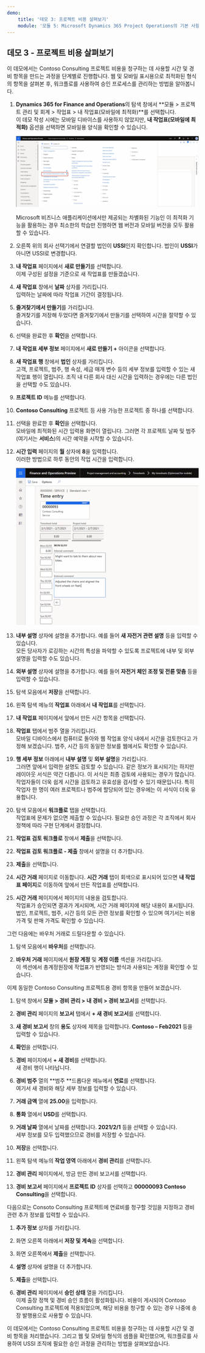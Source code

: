 ```yaml
---
demo:
    title: '데모 3: 프로젝트 비용 살펴보기'
    module: '모듈 5: Microsoft Dynamics 365 Project Operations의 기본 사항 파악'
---
```


## 데모 3 - 프로젝트 비용 살펴보기

이 데모에서는 Contoso Consulting 프로젝트 비용을 청구하는 데 사용할 시간 및 경비 항목을 만드는 과정을 단계별로 진행합니다. 웹 및 모바일 표시용으로 최적화된 형식의 항목을 살펴본 후, 워크플로를 사용하여 승인 프로세스를 관리하는 방법을 알아봅니다.

1. **Dynamics 365 for Finance and Operations**의 탐색 창에서 **모듈 > 프로젝트 관리 및 회계 > 작업표 > 내 작업표(모바일에 최적화)**를 선택합니다.  
    이 데모 작성 시에는 모바일 디바이스를 사용하지 않았지만, **내 작업표(모바일에 최적화)** 옵션을 선택하면 모바일용 양식을 확인할 수 있습니다.

    ![내 작업표(모바일에 최적화)가 강조 표시된 프로젝트 관리 및 회계 메뉴의 스크린샷](./media/projops_costs_1_select_my_timesheets.png)  

    Microsoft 비즈니스 애플리케이션에서만 제공되는 차별화된 기능인 이 최적화 기능을 활용하는 경우 최소한의 학습만 진행하면 웹 버전과 모바일 버전을 모두 활용할 수 있습니다.

1. 오른쪽 위의 회사 선택기에서 연결할 법인이 **USSI**인지 확인합니다. 법인이 **USSI**가 아니면 USSI로 변경합니다.

1. **내 작업표** 페이지에서 **새로 만들기**를 선택합니다.  
    이제 구성된 설정을 기준으로 새 작업표를 만들겠습니다.

1. **새 작업표** 창에서 **날짜** 상자를 가리킵니다.  
    입력하는 날짜에 따라 작업표 기간이 결정됩니다.

1. **즐겨찾기에서 만들기**를 가리킵니다.  
    즐겨찾기를 저장해 두었다면 즐겨찾기에서 만들기를 선택하여 시간을 절약할 수 있습니다.

1. 선택을 완료한 후 **확인**을 선택합니다.

1. **내 작업표 세부 정보** 페이지에서 **새로 만들기 +** 아이콘을 선택합니다.

1. **새 작업표 행** 창에서 **법인** 상자를 가리킵니다.  
    고객, 프로젝트, 범주, 행 속성, 세금 매개 변수 등의 세부 정보를 입력할 수 있는 새 작업표 행이 열립니다. 조직 내 다른 회사 대신 시간을 입력하는 경우에는 다른 법인을 선택할 수도 있습니다.

1. **프로젝트 ID** 메뉴를 선택합니다.

1. **Contoso Consulting** 프로젝트 등 사용 가능한 프로젝트 중 하나를 선택합니다.

1. 선택을 완료한 후 **확인**을 선택합니다.  
    모바일에 최적화된 시간 입력용 화면이 열립니다. 그러면 각 프로젝트 날짜 및 범주(여기서는 **서비스**)의 시간 예약을 시작할 수 있습니다.

1. **시간 입력** 페이지의 **월** 상자에 **8**을 입력합니다.  
    이러한 방법으로 하루 동안의 작업 시간을 입력합니다.

    ![시간 입력 페이지의 스크린샷](./media/projops_costs_2_mon_box.png)

1. **내부 설명** 상자에 설명을 추가합니다. 예를 들어 **새 자전거 관련 설명** 등을 입력할 수 있습니다.  
    모든 당사자가 로깅하는 시간의 특성을 파악할 수 있도록 프로젝트에 내부 및 외부 설명을 입력할 수도 있습니다.

1. **외부 설명** 상자에 설명을 추가합니다. 예를 들어 **자전거 체인 조정 및 전륜 맞춤** 등을 입력할 수 있습니다.

1. 탐색 모음에서 **저장**을 선택합니다.

1. 왼쪽 탐색 메뉴의 **작업표** 아래에서 **내 작업표**를 선택합니다.

1. **내 작업표** 페이지에서 앞에서 만든 시간 항목을 선택합니다.

1. **작업표** 탭에서 범주 열을 가리킵니다.  
    모바일 디바이스에서 컴퓨터로 돌아와 웹 작업표 양식 내에서 시간을 검토한다고 가정해 보겠습니다. 범주, 시간 등의 동일한 정보를 웹에서도 확인할 수 있습니다.

1. **행 세부 정보** 아래에서 **내부 설명** 및 **외부 설명**을 가리킵니다.  
    그러면 앞에서 입력한 설명도 검토할 수 있습니다. 같은 정보가 표시되기는 하지만 레이아웃 서식은 약간 다릅니다. 이 서식은 최종 검토에 사용되는 경우가 많습니다. 작업자들이 더욱 쉽게 시간을 검토하고 유효성을 검사할 수 있기 때문입니다. 특히 작업자 한 명이 여러 프로젝트나 범주에 할당되어 있는 경우에는 이 서식이 더욱 유용합니다.

1. 탐색 모음에서 **워크플로** 탭을 선택합니다.  
    작업표에 문제가 없으면 제출할 수 있습니다. 필요한 승인 과정은 각 조직에서 회사 정책에 따라 구현 단계에서 결정합니다.

1. **작업표 검토 워크플로** 창에서 **제출**을 선택합니다.

1. **작업표 검토 워크플로 - 제출** 창에서 설명을 더 추가합니다.

1. **제출**을 선택합니다.

1. **시간 거래** 페이지로 이동합니다. **시간 거래** 탭이 회색으로 표시되어 있으면 **내 작업표 페이지**로 이동하여 앞에서 만든 작업표를 선택합니다.

1. **시간 거래** 페이지에서 페이지의 내용을 검토합니다.  
    작업표가 승인되면 결과가 게시되며, 시간 거래 페이지에 해당 내용이 표시됩니다. 법인, 프로젝트, 범주, 시간 등의 모든 관련 정보를 확인할 수 있으며 여기서는 비용 가격 및 판매 가격도 확인할 수 있습니다.  

그런 다음에는 바우처 거래로 드릴다운할 수 있습니다.

1. 탐색 모음에서 **바우처**를 선택합니다.

1. **바우처 거래** 페이지에서 **원장 계정** 및 **계정 이름** 섹션을 가리킵니다.  
    이 섹션에서 총계정원장에 작업표가 반영되는 방식과 사용되는 계정을 확인할 수 있습니다.  

이제 동일한 Contoso Consulting 프로젝트용 경비 항목을 만들어 보겠습니다.

1. 탐색 창에서 **모듈 > 경비 관리 > 내 경비 > 경비 보고서**를 선택합니다.

1. **경비 관리** 페이지의 **보고서** 탭에서 **+ 새 경비 보고서**를 선택합니다.

1. **새 경비 보고서** 창의 **용도** 상자에 제목을 입력합니다. **Contoso – Feb2021** 등을 입력할 수 있습니다.

1. **확인**을 선택합니다.

1. **경비** 페이지에서 **+ 새 경비**를 선택합니다.  
새 경비 행이 나타납니다.

1. **경비 범주** 열의 **범주 **드롭다운 메뉴에서 **연료**를 선택합니다.  
여기서 새 경비와 해당 세부 정보를 입력할 수 있습니다.

1. **거래 금액** 열에 **25.00**을 입력합니다.

1. **통화** 열에서 **USD**를 선택합니다.

1. **거래 날짜** 열에서 날짜를 선택합니다. **2021/2/1** 등을 선택할 수 있습니다.  
    세부 정보를 모두 입력했으므로 경비를 저장할 수 있습니다.

1. **저장**을 선택합니다.

1. 왼쪽 탐색 메뉴의 **작업 영역** 아래에서 **경비 관리**를 선택합니다.

1. **경비 관리** 페이지에서, 방금 만든 경비 보고서를 선택합니다.

1. **경비 보고서** 페이지에서 **프로젝트 ID** 상자를 선택하고 **00000093 Contoso Consulting**을 선택합니다.  

다음으로는 Consoto Consulting 프로젝트에 연료비를 청구할 것임을 지정하고 경비 관련 추가 정보를 입력할 수 있습니다.

1. **추가 정보** 상자를 가리킵니다.

1. 화면 오른쪽 아래에서 **저장 및 계속**을 선택합니다.

1. 화면 오른쪽에서 **제출**을 선택합니다.

1. **설명** 상자에 설명을 더 추가합니다.

1. **제출**을 선택합니다.

1. **경비 관리** 페이지에서 **승인 상태** 열을 가리킵니다.  
    이제 출장 정책 및 경비 승인 흐름이 활성화됩니다. 비용이 게시되어 Contoso Consulting 프로젝트에 적용되었으며, 해당 비용을 청구할 수 있는 경우 나중에 송장 발행용으로 사용할 수 있습니다.

이 데모에서는 Contoso Consulting 프로젝트 비용을 청구하는 데 사용할 시간 및 경비 항목을 처리했습니다. 그리고 웹 및 모바일 형식의 샘플을 확인했으며, 워크플로를 사용하여 USSI 조직에 필요한 승인 과정을 관리하는 방법을 살펴보았습니다.
